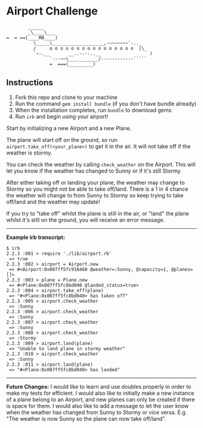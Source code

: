 Airport Challenge
=================

```
        ______
        _\____\___
=  = ==(____MA____)
          \_____\___________________,-~~~~~~~`-.._
          /     o o o o o o o o o o o o o o o o  |\_
          `~-.__       __..----..__                  )
                `---~~\___________/------------`````
                =  ===(_________)

```

Instructions
---------

1. Fork this repo and clone to your machine
2. Run the command `gem install bundle` (if you don't have bundle already)
3. When the installation completes, run `bundle` to download gems
4. Run `irb` and begin using your airport!

Start by initializing a new Airport and a new Plane.

The plane will start off on the ground, so run `airport.take_off(<your_plane>)` to get it in the air. It will not take off if the weather is stormy.

You can check the weather by calling `check_weather` on the Airport. This will let you know if the weather has changed to Sunny or if it's still Stormy.

After either taking off or landing your plane, the weather may change to Stormy so you might not be able to take off/land. There is a 1 in 4 chance the weather will change to from Sunny to Stormy so keep trying to take off/land and the weather may update!

If you try to "take off" whilst the plane is still in the air, or "land" the plane whilst it's still on the ground, you will receive an error message.

---------
**Example irb transcript:**
```
$ irb
2.2.3 :001 > require './lib/airport.rb'
 => true
2.2.3 :002 > airport = Airport.new
 => #<Airport:0x007ff5fc916460 @weather=:Sunny, @capacity=1, @planes=[]>
2.2.3 :003 > plane = Plane.new
 => #<Plane:0x007ff5fc8bd040 @landed_status=true>
2.2.3 :004 > airport.take_off(plane)
 => "#<Plane:0x007ff5fc8bd040> has taken off"
2.2.3 :005 > airport.check_weather
 => :Sunny
2.2.3 :006 > airport.check_weather
 => :Sunny
2.2.3 :007 > airport.check_weather
 => :Sunny
2.2.3 :008 > airport.check_weather
 => :Stormy
2.2.3 :009 > airport.land(plane)
 => "Unable to land plane in stormy weather"
2.2.3 :010 > airport.check_weather
 => :Sunny
2.2.3 :011 > airport.land(plane)
 => "#<Plane:0x007ff5fc8bd040> has landed"
```
---------
**Future Changes:**
I would like to learn and use doubles properly in order to make my tests for efficient.
I would also like to initially make a new instance of a plane belong to an Airport, and new planes can only be created if there is space for them.
I would also like to add a message to let the user know when the weather has changed from Sunny to Stormy or vice versa. E.g. "The weather is now Sunny so the plane can now take off/land".
